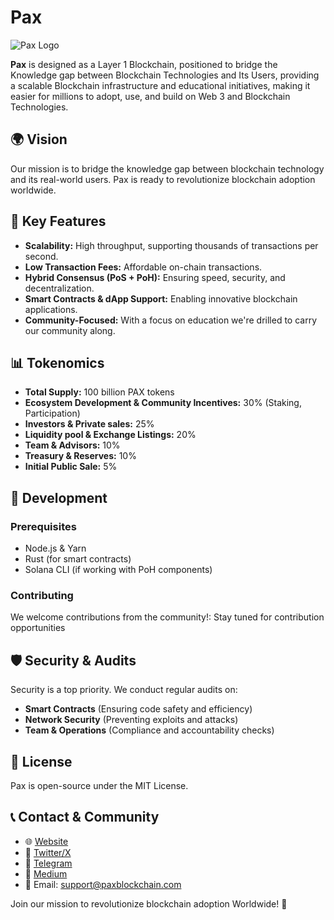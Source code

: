# Pax

![Pax Logo](https://hebbkx1anhila5yf.public.blob.vercel-storage.com/mmm-Gzw7S9KAbYXkgtX5sVGnVh38gyFhDl.jpg)

**Pax** is designed as a Layer 1 Blockchain, positioned to bridge the Knowledge gap between Blockchain Technologies and Its Users, providing a scalable Blockchain infrastructure and educational initiatives, making it easier for millions to adopt, use, and build on Web 3 and Blockchain Technologies.

## 🌍 Vision
Our mission is to bridge the knowledge gap between blockchain technology and its real-world users. Pax is ready to revolutionize blockchain adoption worldwide.

## 🚀 Key Features
- **Scalability:** High throughput, supporting thousands of transactions per second.
- **Low Transaction Fees:** Affordable on-chain transactions.
- **Hybrid Consensus (PoS + PoH):** Ensuring speed, security, and decentralization.
- **Smart Contracts & dApp Support:** Enabling innovative blockchain applications.
- **Community-Focused:** With a focus on education we're drilled to carry our community along.

## 📊 Tokenomics
- **Total Supply:** 100 billion PAX tokens
- **Ecosystem Development & Community Incentives:** 30% (Staking, Participation)
- **Investors & Private sales:** 25%
- **Liquidity pool & Exchange Listings:** 20%
- **Team & Advisors:** 10%
- **Treasury & Reserves:** 10%
- **Initial Public Sale:** 5%



## 🔧 Development
### Prerequisites
- Node.js & Yarn
- Rust (for smart contracts)
- Solana CLI (if working with PoH components)

### Contributing
We welcome contributions from the community!:
Stay tuned for contribution opportunities 

## 🛡️ Security & Audits
Security is a top priority. We conduct regular audits on:
- **Smart Contracts** (Ensuring code safety and efficiency)
- **Network Security** (Preventing exploits and attacks)
- **Team & Operations** (Compliance and accountability checks)

## 📜 License
Pax is open-source under the MIT License.

## 📞 Contact & Community
- 🌐 [Website](https://paxblockchain.com/)
- 📢 [Twitter/X](https://x.com/pax_blockchain)
- 💬 [Telegram](https://t.me/PaxBlockchain)
- 📢 [Medium](https://medium.com/@paxblockchain1) 
- 📧 Email: support@paxblockchain.com

Join our mission to revolutionize blockchain adoption Worldwide! 🚀
